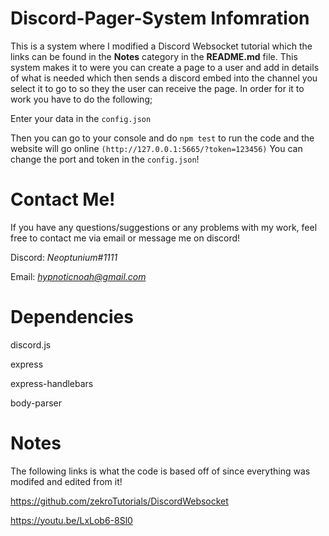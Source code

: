 # Discord-Pager-System Infomration 

 This is a system where I modified a Discord Websocket tutorial which the links can be found in the **Notes** category in the **README.md** file. This system makes it to were you can create a page to a user and add in details of what is needed which then sends a discord embed into the channel you select it to go to so they the user can receive the page. In order for it to work you have to do the following;

Enter your data in the `config.json`

Then you can go to your console and do `npm test` to run the code and the website will go online `(http://127.0.0.1:5665/?token=123456)` You can change the port and token in the `config.json`!

# Contact Me!
 If you have any questions/suggestions or any problems with my work, feel free to contact me via email or message me on discord!

  Discord: *Neoptunium#1111*

  Email: *hypnoticnoah@gmail.com*

# Dependencies 
discord.js 

express

express-handlebars

body-parser

# Notes 
The following links is what the code is based off of since everything was modifed and edited from it!

https://github.com/zekroTutorials/DiscordWebsocket

https://youtu.be/LxLob6-8Sl0
